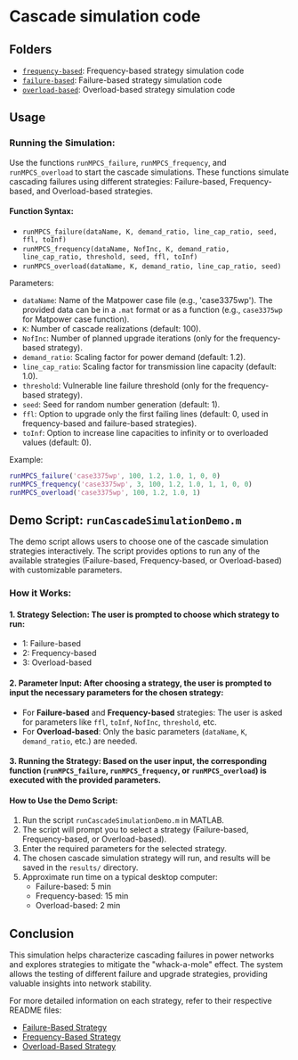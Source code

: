 # Cascade simulation code

## Folders
* [`frequency-based`](frequency-based): Frequency-based strategy simulation code
* [`failure-based`](failure-based): Failure-based strategy simulation code
* [`overload-based`](overload-based): Overload-based strategy simulation code

## Usage

### Running the Simulation:

Use the functions `runMPCS_failure`, `runMPCS_frequency`, and `runMPCS_overload` to start the cascade simulations. These functions simulate cascading failures using different strategies: Failure-based, Frequency-based, and Overload-based strategies.

#### Function Syntax:

- `runMPCS_failure(dataName, K, demand_ratio, line_cap_ratio, seed, ffl, toInf)`
- `runMPCS_frequency(dataName, NofInc, K, demand_ratio, line_cap_ratio, threshold, seed, ffl, toInf)`
- `runMPCS_overload(dataName, K, demand_ratio, line_cap_ratio, seed)`

Parameters:
- `dataName`: Name of the Matpower case file (e.g., 'case3375wp'). The provided data can be in a `.mat` format or as a function (e.g., `case3375wp` for Matpower case function).
- `K`: Number of cascade realizations (default: 100).
- `NofInc`: Number of planned upgrade iterations (only for the frequency-based strategy).
- `demand_ratio`: Scaling factor for power demand (default: 1.2).
- `line_cap_ratio`: Scaling factor for transmission line capacity (default: 1.0).
- `threshold`: Vulnerable line failure threshold (only for the frequency-based strategy).
- `seed`: Seed for random number generation (default: 1).
- `ffl`: Option to upgrade only the first failing lines (default: 0, used in frequency-based and failure-based strategies).
- `toInf`: Option to increase line capacities to infinity or to overloaded values (default: 0).

Example:

```matlab
runMPCS_failure('case3375wp', 100, 1.2, 1.0, 1, 0, 0)
runMPCS_frequency('case3375wp', 3, 100, 1.2, 1.0, 1, 1, 0, 0)
runMPCS_overload('case3375wp', 100, 1.2, 1.0, 1)
```

## Demo Script: `runCascadeSimulationDemo.m`

The demo script allows users to choose one of the cascade simulation strategies interactively. The script provides options to run any of the available strategies (Failure-based, Frequency-based, or Overload-based) with customizable parameters.

### How it Works:

#### 1. **Strategy Selection**: The user is prompted to choose which strategy to run:
- 1: Failure-based
- 2: Frequency-based
- 3: Overload-based

#### 2. **Parameter Input**: After choosing a strategy, the user is prompted to input the necessary parameters for the chosen strategy:
- For **Failure-based** and **Frequency-based** strategies: The user is asked for parameters like `ffl`, `toInf`, `NofInc`, `threshold`, etc.
- For **Overload-based**: Only the basic parameters (`dataName`, `K`, `demand_ratio`, etc.) are needed.

#### 3. **Running the Strategy**: Based on the user input, the corresponding function (`runMPCS_failure`, `runMPCS_frequency`, or `runMPCS_overload`) is executed with the provided parameters.

#### How to Use the Demo Script:

1. Run the script `runCascadeSimulationDemo.m` in MATLAB.
2. The script will prompt you to select a strategy (Failure-based, Frequency-based, or Overload-based).
3. Enter the required parameters for the selected strategy.
4. The chosen cascade simulation strategy will run, and results will be saved in the `results/` directory.
5. Approximate run time on a typical desktop computer:
   - Failure-based: 5 min
   - Frequency-based: 15 min
   - Overload-based: 2 min

## Conclusion

This simulation helps characterize cascading failures in power networks and explores strategies to mitigate the "whack-a-mole" effect. The system allows the testing of different failure and upgrade strategies, providing valuable insights into network stability.

For more detailed information on each strategy, refer to their respective README files:
- [Failure-Based Strategy](failure-based/README.md)
- [Frequency-Based Strategy](frequency-based/README.md)
- [Overload-Based Strategy](overload-based/README.md)

